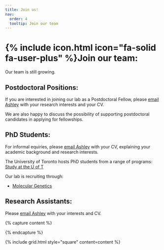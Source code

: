 ```yaml
---
title: Join us!
nav:
  order: 4
  tooltip: Join our team
---
```


# {% include icon.html icon="fa-solid fa-user-plus" %}Join our team:

Our team is still growing. 

## Postdoctoral Positions:

If you are interested in joining our lab as a Postdoctoral Fellow, please [email Ashley](/contact) with your research interests and your CV.

We are also happy to discuss the possibility of supporting postdoctoral candidates in applying for fellowships.

## PhD Students:

For informal equiries, please [email Ashley](/contact) with your CV, explaining your academic background and research interests.

The University of Toronto hosts PhD students from a range of programs: [Study at the U of T](https://www.sgs.utoronto.ca/programs/)

Our lab is recruiting through: 
- [Molecular Genetics](https://www.sgs.utoronto.ca/programs/molecular-genetics/)

## Research Assistants:

Please [email Ashley](/contact) with your interests and CV. 

{% capture content %}

{% endcapture %}

{% include grid.html style="square" content=content %}
